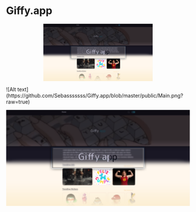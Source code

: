 # Giffy.app
<p align="center" width="300">
   <img align="center" width="300" src="https://github.com/Sebasssssss/Giffy.app/blob/master/public/Main.png?raw=true" />
</p>
![Alt text](https://github.com/Sebasssssss/Giffy.app/blob/master/public/Main.png?raw=true)

![Alt text](public/Main.png?raw=true "Title")
